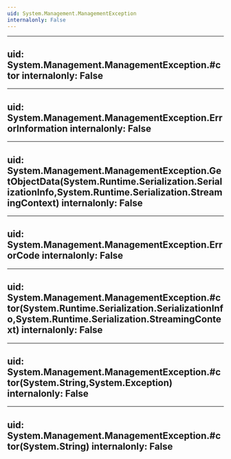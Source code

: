 ```yaml
---
uid: System.Management.ManagementException
internalonly: False
---
```


---
uid: System.Management.ManagementException.#ctor
internalonly: False
---

---
uid: System.Management.ManagementException.ErrorInformation
internalonly: False
---

---
uid: System.Management.ManagementException.GetObjectData(System.Runtime.Serialization.SerializationInfo,System.Runtime.Serialization.StreamingContext)
internalonly: False
---

---
uid: System.Management.ManagementException.ErrorCode
internalonly: False
---

---
uid: System.Management.ManagementException.#ctor(System.Runtime.Serialization.SerializationInfo,System.Runtime.Serialization.StreamingContext)
internalonly: False
---

---
uid: System.Management.ManagementException.#ctor(System.String,System.Exception)
internalonly: False
---

---
uid: System.Management.ManagementException.#ctor(System.String)
internalonly: False
---
